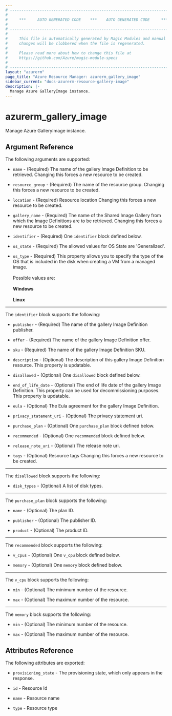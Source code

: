 ```yaml
---
# ----------------------------------------------------------------------------
#
#     ***     AUTO GENERATED CODE    ***    AUTO GENERATED CODE     ***
#
# ----------------------------------------------------------------------------
#
#     This file is automatically generated by Magic Modules and manual
#     changes will be clobbered when the file is regenerated.
#
#     Please read more about how to change this file at
#     https://github.com/Azure/magic-module-specs
#
# ----------------------------------------------------------------------------
layout: "azurerm"
page_title: "Azure Resource Manager: azurerm_gallery_image"
sidebar_current: "docs-azurerm-resource-gallery-image"
description: |-
  Manage Azure GalleryImage instance.
---
```


# azurerm_gallery_image

Manage Azure GalleryImage instance.


## Argument Reference

The following arguments are supported:

* `name` - (Required) The name of the gallery Image Definition to be retrieved. Changing this forces a new resource to be created.

* `resource_group` - (Required) The name of the resource group. Changing this forces a new resource to be created.

* `location` - (Required) Resource location Changing this forces a new resource to be created.

* `gallery_name` - (Required) The name of the Shared Image Gallery from which the Image Definitions are to be retrieved. Changing this forces a new resource to be created.

* `identifier` - (Required) One `identifier` block defined below.

* `os_state` - (Required) The allowed values for OS State are 'Generalized'.

* `os_type` - (Required) This property allows you to specify the type of the OS that is included in the disk when creating a VM from a managed image. <br><br> Possible values are: <br><br> **Windows** <br><br> **Linux**

---

The `identifier` block supports the following:

* `publisher` - (Required) The name of the gallery Image Definition publisher.

* `offer` - (Required) The name of the gallery Image Definition offer.

* `sku` - (Required) The name of the gallery Image Definition SKU.

* `description` - (Optional) The description of this gallery Image Definition resource. This property is updatable.

* `disallowed` - (Optional) One `disallowed` block defined below.

* `end_of_life_date` - (Optional) The end of life date of the gallery Image Definition. This property can be used for decommissioning purposes. This property is updatable.

* `eula` - (Optional) The Eula agreement for the gallery Image Definition.

* `privacy_statement_uri` - (Optional) The privacy statement uri.

* `purchase_plan` - (Optional) One `purchase_plan` block defined below.

* `recommended` - (Optional) One `recommended` block defined below.

* `release_note_uri` - (Optional) The release note uri.

* `tags` - (Optional) Resource tags Changing this forces a new resource to be created.

---

The `disallowed` block supports the following:

* `disk_types` - (Optional) A list of disk types.

---

The `purchase_plan` block supports the following:

* `name` - (Optional) The plan ID.

* `publisher` - (Optional) The publisher ID.

* `product` - (Optional) The product ID.

---

The `recommended` block supports the following:

* `v_cpus` - (Optional) One `v_cpu` block defined below.

* `memory` - (Optional) One `memory` block defined below.


---

The `v_cpu` block supports the following:

* `min` - (Optional) The minimum number of the resource.

* `max` - (Optional) The maximum number of the resource.

---

The `memory` block supports the following:

* `min` - (Optional) The minimum number of the resource.

* `max` - (Optional) The maximum number of the resource.

## Attributes Reference

The following attributes are exported:

* `provisioning_state` - The provisioning state, which only appears in the response.

* `id` - Resource Id

* `name` - Resource name

* `type` - Resource type
